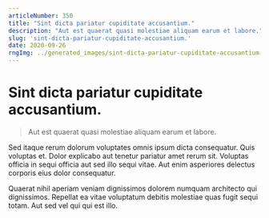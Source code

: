 ```yaml
---
articleNumber: 350
title: "Sint dicta pariatur cupiditate accusantium."
description: "Aut est quaerat quasi molestiae aliquam earum et labore."
slug: 'sint-dicta-pariatur-cupiditate-accusantium.'
date: 2020-09-26
rngImg: ../generated_images/sint-dicta-pariatur-cupiditate-accusantium..jpg
---
```


# Sint dicta pariatur cupiditate accusantium.

> Aut est quaerat quasi molestiae aliquam earum et labore.

Sed itaque rerum dolorum voluptates omnis ipsum dicta consequatur. Quis voluptas et. Dolor explicabo aut tenetur pariatur amet rerum sit. Voluptas officia in sequi officia aut sed illo sequi vitae. Aut enim asperiores delectus corporis eius dolor consequatur.
 Quaerat nihil aperiam veniam dignissimos dolorem numquam architecto qui dignissimos. Repellat ea vitae voluptatum debitis molestiae quas fugit sequi totam. Aut sed vel qui qui est illo.
